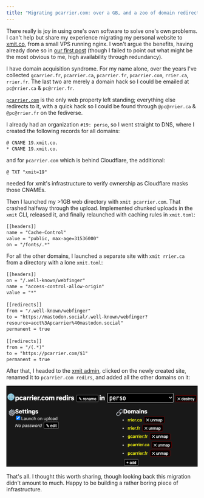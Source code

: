 ```yaml
---
title: "Migrating pcarrier.com: over a GB, and a zoo of domain redirects"
---
```


There really is joy in using one's own software to solve one's own problems. I can't help but share my experience migrating
my personal website to [xmit.co](https://xmit.co/), from a small VPS running nginx. I won't argue the benefits, having already
done so in [our first post](/posts/origin/) (though I failed to point out what might be the most obvious to me, high availability
through redundancy).

I have domain acquisition syndrome. For my name alone, over the years I've collected `gcarrier.fr`, `pcarrier.ca`,
`pcarrier.fr`, `pcarrier.com`, `rrier.ca`, `rrier.fr`.
The last two are merely a domain hack so I could be emailed at `pc@rrier.ca` & `pc@rrier.fr`.

[`pcarrier.com`](https://pcarrier.com/) is the only web property left standing; everything else redirects to it,
with a quick hack so I could be found through `@pc@rrier.ca` & `@pc@rrier.fr` on the fediverse.

I already had an organization `#19: perso`, so I went straight to DNS, where I created the following records for all domains:

```
@ CNAME 19.xmit.co.
* CNAME 19.xmit.co.
```

and for `pcarrier.com` which is behind Cloudflare, the additional:

```
@ TXT "xmit=19"
```

needed for xmit's infrastructure to verify ownership as Cloudflare masks those CNAMEs.

Then I launched my >1GB web directory with `xmit pcarrier.com`. That crashed halfway through the upload.
Implemented chunked uploads in the `xmit` CLI, released it, and finally relaunched with caching rules in `xmit.toml`:

```
[[headers]]
name = "Cache-Control"
value = "public, max-age=31536000"
on = "/fonts/.*"
```

For all the other domains, I launched a separate site with `xmit rrier.ca` from a directory with a lone `xmit.toml`:

```
[[headers]]
on = "/.well-known/webfinger"
name = "access-control-allow-origin"
value = "*"

[[redirects]]
from = "/.well-known/webfinger"
to = "https://mastodon.social/.well-known/webfinger?resource=acct%3Apcarrier%40mastodon.social"
permanent = true

[[redirects]]
from = "/(.*)"
to = "https://pcarrier.com/$1"
permanent = true
```

After that, I headed to the [xmit admin](https://xmit.co/admin), clicked on the newly created site,
renamed it to `pcarrier.com redirs`, and added all the other domains on it:

![domains](/img/domains.webp)

That's all. I thought this worth sharing, though looking back this migration didn't amount to much.
Happy to be building a rather boring piece of infrastructure.
